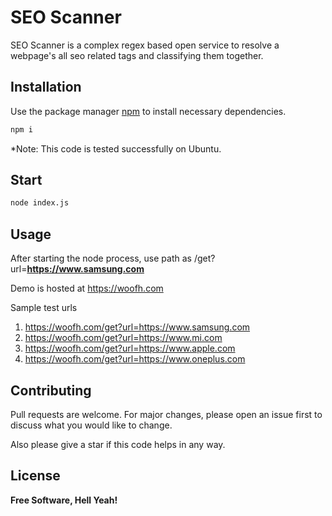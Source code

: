 # SEO Scanner

SEO Scanner is a complex regex based open service to resolve a webpage's all seo related tags and classifying them together.


## Installation

Use the package manager [npm](https://www.npmjs.com/) to install necessary dependencies.

```bash
npm i
```


*Note: This code is tested successfully on Ubuntu.


## Start

```bash
node index.js
```

## Usage
After starting the node process, use path as <domain>/get?url=**https://www.samsung.com**

Demo is hosted at https://woofh.com

Sample test urls
 1. https://woofh.com/get?url=https://www.samsung.com
 2. https://woofh.com/get?url=https://www.mi.com
 3. https://woofh.com/get?url=https://www.apple.com
 4. https://woofh.com/get?url=https://www.oneplus.com


## Contributing
Pull requests are welcome. For major changes, please open an issue first to discuss what you would like to change.

Also please give a star if this code helps in any way.

License
----


**Free Software, Hell Yeah!**
